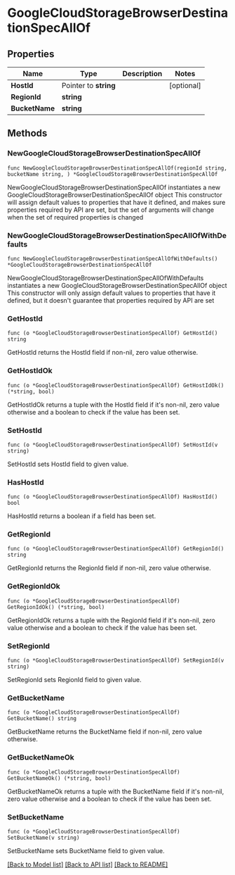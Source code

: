 # GoogleCloudStorageBrowserDestinationSpecAllOf

## Properties

Name | Type | Description | Notes
------------ | ------------- | ------------- | -------------
**HostId** | Pointer to **string** |  | [optional] 
**RegionId** | **string** |  | 
**BucketName** | **string** |  | 

## Methods

### NewGoogleCloudStorageBrowserDestinationSpecAllOf

`func NewGoogleCloudStorageBrowserDestinationSpecAllOf(regionId string, bucketName string, ) *GoogleCloudStorageBrowserDestinationSpecAllOf`

NewGoogleCloudStorageBrowserDestinationSpecAllOf instantiates a new GoogleCloudStorageBrowserDestinationSpecAllOf object
This constructor will assign default values to properties that have it defined,
and makes sure properties required by API are set, but the set of arguments
will change when the set of required properties is changed

### NewGoogleCloudStorageBrowserDestinationSpecAllOfWithDefaults

`func NewGoogleCloudStorageBrowserDestinationSpecAllOfWithDefaults() *GoogleCloudStorageBrowserDestinationSpecAllOf`

NewGoogleCloudStorageBrowserDestinationSpecAllOfWithDefaults instantiates a new GoogleCloudStorageBrowserDestinationSpecAllOf object
This constructor will only assign default values to properties that have it defined,
but it doesn't guarantee that properties required by API are set

### GetHostId

`func (o *GoogleCloudStorageBrowserDestinationSpecAllOf) GetHostId() string`

GetHostId returns the HostId field if non-nil, zero value otherwise.

### GetHostIdOk

`func (o *GoogleCloudStorageBrowserDestinationSpecAllOf) GetHostIdOk() (*string, bool)`

GetHostIdOk returns a tuple with the HostId field if it's non-nil, zero value otherwise
and a boolean to check if the value has been set.

### SetHostId

`func (o *GoogleCloudStorageBrowserDestinationSpecAllOf) SetHostId(v string)`

SetHostId sets HostId field to given value.

### HasHostId

`func (o *GoogleCloudStorageBrowserDestinationSpecAllOf) HasHostId() bool`

HasHostId returns a boolean if a field has been set.

### GetRegionId

`func (o *GoogleCloudStorageBrowserDestinationSpecAllOf) GetRegionId() string`

GetRegionId returns the RegionId field if non-nil, zero value otherwise.

### GetRegionIdOk

`func (o *GoogleCloudStorageBrowserDestinationSpecAllOf) GetRegionIdOk() (*string, bool)`

GetRegionIdOk returns a tuple with the RegionId field if it's non-nil, zero value otherwise
and a boolean to check if the value has been set.

### SetRegionId

`func (o *GoogleCloudStorageBrowserDestinationSpecAllOf) SetRegionId(v string)`

SetRegionId sets RegionId field to given value.


### GetBucketName

`func (o *GoogleCloudStorageBrowserDestinationSpecAllOf) GetBucketName() string`

GetBucketName returns the BucketName field if non-nil, zero value otherwise.

### GetBucketNameOk

`func (o *GoogleCloudStorageBrowserDestinationSpecAllOf) GetBucketNameOk() (*string, bool)`

GetBucketNameOk returns a tuple with the BucketName field if it's non-nil, zero value otherwise
and a boolean to check if the value has been set.

### SetBucketName

`func (o *GoogleCloudStorageBrowserDestinationSpecAllOf) SetBucketName(v string)`

SetBucketName sets BucketName field to given value.



[[Back to Model list]](../README.md#documentation-for-models) [[Back to API list]](../README.md#documentation-for-api-endpoints) [[Back to README]](../README.md)


